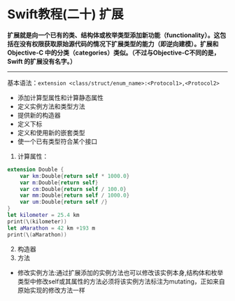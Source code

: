 # Swift教程(二十) 扩展
**扩展就是向一个已有的类、结构体或枚举类型添加新功能（functionality）。这包括在没有权限获取原始源代码的情况下扩展类型的能力（即逆向建模）。扩展和 Objective-C 中的分类（categories）类似。（不过与Objective-C不同的是，Swift 的扩展没有名字。）**

***
基本语法：`extension <class/struct/enum_name>:<Protocol1>,<Protocol2>`

- 添加计算型属性和计算静态属性
- 定义实例方法和类型方法
- 提供新的构造器
- 定义下标
- 定义和使用新的嵌套类型
- 使一个已有类型符合某个接口

1. 计算属性：
```Swift
extension Double {
	var km:Double{return self * 1000.0}
	var m:Double{return self}
	var cm:Double{return self / 100.0}
	var mm:Double{return self / 1000.0}
	var um:Double{return self /}
}
let kilometer = 25.4 km
print(\(kilometer))
let aMarathon = 42 km +193 m
print(\(aMarathon))
```
2. 构造器
3. 方法
- 修改实例方法:通过扩展添加的实例方法也可以修改该实例本身,结构体和枚举类型中修改self或其属性的方法必须将该实例方法标注为mutating，正如来自原始实现的修改方法一样